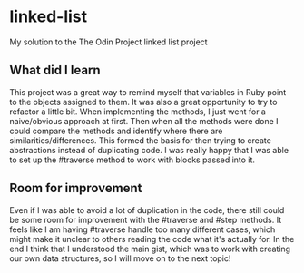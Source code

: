 # linked-list
My solution to the The Odin Project linked list project

## What did I learn
This project was a great way to remind myself that variables in Ruby point to the objects assigned to them. It was also a great opportunity to try to refactor a little bit. When implementing the methods, I just went for a naive/obvious approach at first. Then when all the methods were done I could compare the methods and identify where there are similarities/differences. This formed the basis for then trying to create abstractions instead of duplicating code. I was really happy that I was able to set up the #traverse method to work with blocks passed into it.

## Room for improvement
Even if I was able to avoid a lot of duplication in the code, there still could be some room for improvement with the #traverse and #step methods. It feels like I am having #traverse handle too many different cases, which might make it unclear to others reading the code what it's actually for. In the end I think that I understood the main gist, which was to work with creating our own data structures, so I will move on to the next topic!